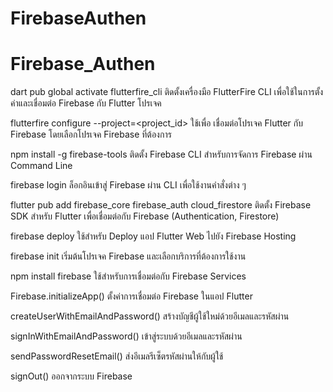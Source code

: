 # FirebaseAuthen
# Firebase_Authen
dart pub global activate flutterfire_cli
ติดตั้งเครื่องมือ FlutterFire CLI เพื่อใช้ในการตั้งค่าและเชื่อมต่อ Firebase กับ Flutter โปรเจค

flutterfire configure --project=<project_id>
ใช้เพื่อ เชื่อมต่อโปรเจค Flutter กับ Firebase โดยเลือกโปรเจค Firebase ที่ต้องการ

npm install -g firebase-tools
ติดตั้ง Firebase CLI สำหรับการจัดการ Firebase ผ่าน Command Line 

firebase login
ล็อกอินเข้าสู่ Firebase ผ่าน CLI เพื่อใช้งานคำสั่งต่าง ๆ

flutter pub add firebase_core firebase_auth cloud_firestore
ติดตั้ง Firebase SDK สำหรับ Flutter เพื่อเชื่อมต่อกับ Firebase (Authentication, Firestore)

firebase deploy 
ใช้สำหรับ Deploy แอป Flutter Web ไปยัง Firebase Hosting

firebase init
เริ่มต้นโปรเจค Firebase และเลือกบริการที่ต้องการใช้งาน 

npm install firebase
ใช้สำหรับการเชื่อมต่อกับ Firebase Services

Firebase.initializeApp()
ตั้งค่าการเชื่อมต่อ Firebase ในแอป Flutter

createUserWithEmailAndPassword()
สร้างบัญชีผู้ใช้ใหม่ด้วยอีเมลและรหัสผ่าน

signInWithEmailAndPassword()
เข้าสู่ระบบด้วยอีเมลและรหัสผ่าน

sendPasswordResetEmail()
ส่งอีเมลรีเซ็ตรหัสผ่านให้กับผู้ใช้

signOut()
ออกจากระบบ Firebase
